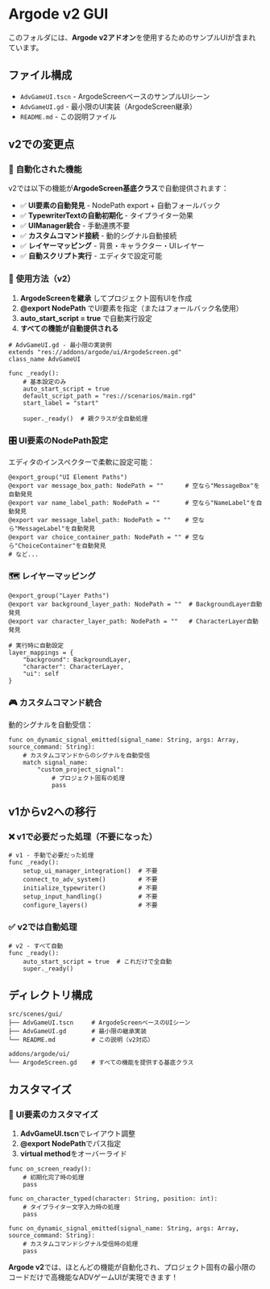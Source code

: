 # Argode v2 GUI

このフォルダには、**Argode v2アドオン**を使用するためのサンプルUIが含まれています。

## ファイル構成

- `AdvGameUI.tscn` - ArgodeScreenベースのサンプルUIシーン
- `AdvGameUI.gd` - 最小限のUI実装（ArgodeScreen継承）
- `README.md` - この説明ファイル

## v2での変更点

### 🎯 **自動化された機能**

v2では以下の機能が**ArgodeScreen基底クラス**で自動提供されます：

- ✅ **UI要素の自動発見** - NodePath export + 自動フォールバック
- ✅ **TypewriterTextの自動初期化** - タイプライター効果
- ✅ **UIManager統合** - 手動連携不要
- ✅ **カスタムコマンド接続** - 動的シグナル自動接続
- ✅ **レイヤーマッピング** - 背景・キャラクター・UIレイヤー
- ✅ **自動スクリプト実行** - エディタで設定可能

### 📝 **使用方法（v2）**

1. **ArgodeScreenを継承** してプロジェクト固有UIを作成
2. **@export NodePath** でUI要素を指定（またはフォールバック名使用）
3. **auto_start_script = true** で自動実行設定
4. **すべての機能が自動提供される**

```gdscript
# AdvGameUI.gd - 最小限の実装例
extends "res://addons/argode/ui/ArgodeScreen.gd"
class_name AdvGameUI

func _ready():
    # 基本設定のみ
    auto_start_script = true
    default_script_path = "res://scenarios/main.rgd"
    start_label = "start"
    
    super._ready()  # 親クラスが全自動処理
```

### 🎛️ **UI要素のNodePath設定**

エディタのインスペクターで柔軟に設定可能：

```gdscript
@export_group("UI Element Paths")
@export var message_box_path: NodePath = ""      # 空なら"MessageBox"を自動発見
@export var name_label_path: NodePath = ""       # 空なら"NameLabel"を自動発見
@export var message_label_path: NodePath = ""    # 空なら"MessageLabel"を自動発見
@export var choice_container_path: NodePath = "" # 空なら"ChoiceContainer"を自動発見
# など...
```

### 🗺️ **レイヤーマッピング**

```gdscript
@export_group("Layer Paths")
@export var background_layer_path: NodePath = ""  # BackgroundLayer自動発見
@export var character_layer_path: NodePath = ""   # CharacterLayer自動発見

# 実行時に自動設定
layer_mappings = {
    "background": BackgroundLayer,
    "character": CharacterLayer, 
    "ui": self
}
```

### 🎮 **カスタムコマンド統合**

動的シグナルを自動受信：

```gdscript
func on_dynamic_signal_emitted(signal_name: String, args: Array, source_command: String):
    # カスタムコマンドからのシグナルを自動受信
    match signal_name:
        "custom_project_signal":
            # プロジェクト固有の処理
            pass
```

## v1からv2への移行

### ❌ **v1で必要だった処理（不要になった）**

```gdscript
# v1 - 手動で必要だった処理
func _ready():
    setup_ui_manager_integration()  # 不要
    connect_to_adv_system()         # 不要
    initialize_typewriter()         # 不要
    setup_input_handling()          # 不要
    configure_layers()              # 不要
```

### ✅ **v2では自動処理**

```gdscript
# v2 - すべて自動
func _ready():
    auto_start_script = true  # これだけで全自動
    super._ready()
```

## ディレクトリ構成

```
src/scenes/gui/
├── AdvGameUI.tscn     # ArgodeScreenベースのUIシーン
├── AdvGameUI.gd       # 最小限の継承実装
└── README.md          # この説明（v2対応）

addons/argode/ui/
└── ArgodeScreen.gd    # すべての機能を提供する基底クラス
```

## カスタマイズ

### 🎨 **UI要素のカスタマイズ**

1. **AdvGameUI.tscn**でレイアウト調整
2. **@export NodePath**でパス指定
3. **virtual method**をオーバーライド

```gdscript
func on_screen_ready():
    # 初期化完了時の処理
    pass

func on_character_typed(character: String, position: int):
    # タイプライター文字入力時の処理
    pass

func on_dynamic_signal_emitted(signal_name: String, args: Array, source_command: String):
    # カスタムコマンドシグナル受信時の処理
    pass
```

**Argode v2**では、ほとんどの機能が自動化され、プロジェクト固有の最小限のコードだけで高機能なADVゲームUIが実現できます！